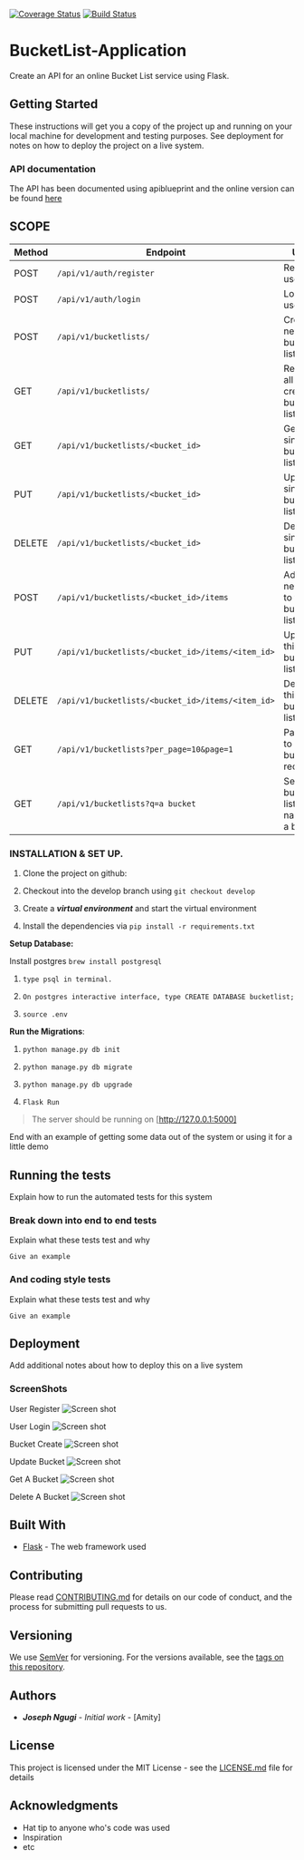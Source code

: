 [![Coverage Status](https://coveralls.io/repos/github/Kachulio1/Cp2/badge.svg?branch=dev)](https://coveralls.io/github/Kachulio1/Cp2?branch=dev)
[![Build Status](https://travis-ci.org/Kachulio1/Cp2.svg?branch=dev)](https://travis-ci.org/Kachulio1/Cp2)

# BucketList-Application
 Create an API for an online Bucket List service using Flask.


## Getting Started

These instructions will get you a copy of the project up and running on your local machine for development and testing purposes. See deployment for notes on how to deploy the project on a live system.

### API documentation
The API has been documented using apiblueprint and the online version can be found [here](https://ndoo-.herokuapp.com/)

## SCOPE

|Method | Endpoint | Usage |
| ---- | ---- | --------------- |
|POST| `/api/v1/auth/register` |  Register a user. |
|POST| `/api/v1/auth/login` | Login user.|
|POST| `/api/v1/bucketlists/` | Create a new bucket list. |
|GET| `/api/v1/bucketlists/` | Retrieve all the created bucket lists. |
|GET| `/api/v1/bucketlists/<bucket_id>` | Get a single bucket list. |
|PUT| `/api/v1/bucketlists/<bucket_id>` | Update a single bucket list. |
|DELETE| `/api/v1/bucketlists/<bucket_id>` | Delete single bucket list. |
|POST| `/api/v1/bucketlists/<bucket_id>/items` | Add a new item to this bucket list. |
|PUT|`/api/v1/bucketlists/<bucket_id>/items/<item_id>` | Update this bucket list. |
|DELETE|`/api/v1/bucketlists/<bucket_id>/items/<item_id>` | Delete this single bucket list. |
|GET| `/api/v1/bucketlists?per_page=10&page=1` | Pagination to get 10 bucket list records.|
|GET| `/api/v1/bucketlists?q=a bucket` | Search for bucket lists with name like a bucket. 

### INSTALLATION & SET UP.

1. Clone the project on github: 

2. Checkout into the develop branch using ```git checkout develop```

3. Create a ***virtual environment*** and start the virtual environment

4. Install the dependencies via ```pip install -r requirements.txt```

**Setup Database:**

Install postgres ```brew install postgresql```

1. ```type psql in terminal.```

2. ```On postgres interactive interface, type CREATE DATABASE bucketlist;```

3. ```source .env```

**Run the Migrations**:
1. ```python manage.py db init```

2. ```python manage.py db migrate```

3. ```python manage.py db upgrade```

4. ```Flask Run```
> The server should be running on [http://127.0.0.1:5000] 


End with an example of getting some data out of the system or using it for a little demo


## Running the tests

Explain how to run the automated tests for this system

### Break down into end to end tests

Explain what these tests test and why

```
Give an example
```

### And coding style tests

Explain what these tests test and why

```
Give an example
```

## Deployment

Add additional notes about how to deploy this on a live system

### ScreenShots

User Register
![Screen shot](screenshot/user_register.png)

User Login
![Screen shot](screenshot/user_login.png)

Bucket Create
![Screen shot](screenshot/create_bucket.png)

Update Bucket 
![Screen shot](screenshot/update_bucket.png)

Get A Bucket
![Screen shot](screenshot/get_bucket.png)

Delete A Bucket
![Screen shot](screenshot/delete_bucket.png)

## Built With

* [Flask](http://flask.pocoo.org/) - The web framework used

## Contributing

Please read [CONTRIBUTING.md](https://gist.github.com/PurpleBooth/b24679402957c63ec426) for details on our code of conduct, and the process for submitting pull requests to us.

## Versioning

We use [SemVer](http://semver.org/) for versioning. For the versions available, see the [tags on this repository](https://github.com/your/project/tags).

## Authors

* **_Joseph Ngugi_** - *Initial work* - [Amity]


## License

This project is licensed under the MIT License - see the [LICENSE.md](LICENSE.md) file for details

## Acknowledgments

* Hat tip to anyone who's code was used
* Inspiration
* etc
